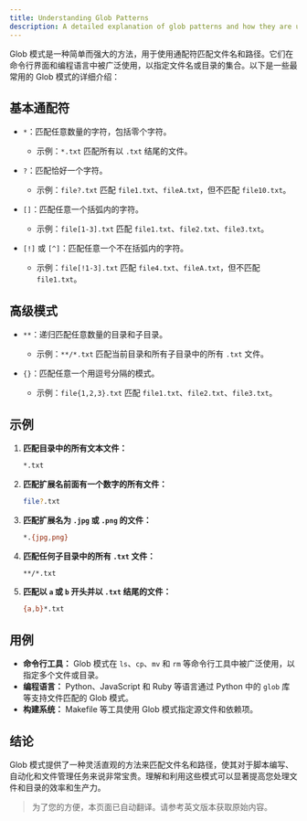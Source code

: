 ```yaml
---
title: Understanding Glob Patterns
description: A detailed explanation of glob patterns and how they are used in Code2Prompt.
---
```


Glob 模式是一种简单而强大的方法，用于使用通配符匹配文件名和路径。它们在命令行界面和编程语言中被广泛使用，以指定文件名或目录的集合。以下是一些最常用的 Glob 模式的详细介绍：

## 基本通配符

- `*`：匹配任意数量的字符，包括零个字符。
  - 示例：`*.txt` 匹配所有以 `.txt` 结尾的文件。

- `?`：匹配恰好一个字符。
  - 示例：`file?.txt` 匹配 `file1.txt`、`fileA.txt`，但不匹配 `file10.txt`。

- `[]`：匹配任意一个括弧内的字符。
  - 示例：`file[1-3].txt` 匹配 `file1.txt`、`file2.txt`、`file3.txt`。

- `[!]` 或 `[^]`：匹配任意一个不在括弧内的字符。
  - 示例：`file[!1-3].txt` 匹配 `file4.txt`、`fileA.txt`，但不匹配 `file1.txt`。

## 高级模式

- `**`：递归匹配任意数量的目录和子目录。
  - 示例：`**/*.txt` 匹配当前目录和所有子目录中的所有 `.txt` 文件。

- `{}`：匹配任意一个用逗号分隔的模式。
  - 示例：`file{1,2,3}.txt` 匹配 `file1.txt`、`file2.txt`、`file3.txt`。

## 示例

1. **匹配目录中的所有文本文件：**

   ```sh
   *.txt
   ```

2. **匹配扩展名前面有一个数字的所有文件：**

   ```sh
   file?.txt
   ```

3. **匹配扩展名为 `.jpg` 或 `.png` 的文件：**

   ```sh
   *.{jpg,png}
   ```

4. **匹配任何子目录中的所有 `.txt` 文件：**

   ```sh
   **/*.txt
   ```

5. **匹配以 `a` 或 `b` 开头并以 `.txt` 结尾的文件：**

   ```sh
   {a,b}*.txt
   ```

## 用例

- **命令行工具：** Glob 模式在 `ls`、`cp`、`mv` 和 `rm` 等命令行工具中被广泛使用，以指定多个文件或目录。
- **编程语言：** Python、JavaScript 和 Ruby 等语言通过 Python 中的 `glob` 库等支持文件匹配的 Glob 模式。
- **构建系统：** Makefile 等工具使用 Glob 模式指定源文件和依赖项。

## 结论

Glob 模式提供了一种灵活直观的方法来匹配文件名和路径，使其对于脚本编写、自动化和文件管理任务来说非常宝贵。理解和利用这些模式可以显著提高您处理文件和目录的效率和生产力。

> 为了您的方便，本页面已自动翻译。请参考英文版本获取原始内容。
